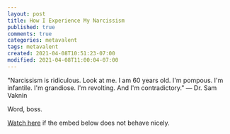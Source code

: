 ```yaml
---
layout: post
title: How I Experience My Narcissism
published: true
comments: true
categories: metavalent
tags: metavalent
created: 2021-04-08T10:51:23-07:00
modified: 2021-04-08T11:00:04-07:00
---
```


"Narcissism is ridiculous. Look at me. I am 60 years old. I'm pompous. I'm infantile. I'm grandiose. I'm revolting. And I'm contradictory." &mdash; Dr. Sam Vaknin

Word, boss.


[Watch here](https://youtu.be/pIOKzEM1ijI) if the embed below does not behave nicely. 

<div class="embed-container"><iframeloading="lazy" width="560" height="315" src="https://www.youtube.com/embed/pIOKzEM1ijI" title="YouTube video player" frameborder="0" allow="accelerometer; autoplay; clipboard-write; encrypted-media; gyroscope; picture-in-picture" allowfullscreen></iframe></div>

